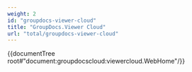 ```yaml
---
weight: 2
id: "groupdocs-viewer-cloud"
title: "GroupDocs.Viewer Cloud"
url: "total/groupdocs-viewer-cloud"
---
```


{{documentTree root#"document:groupdocscloud:viewercloud.WebHome"/}}


 
